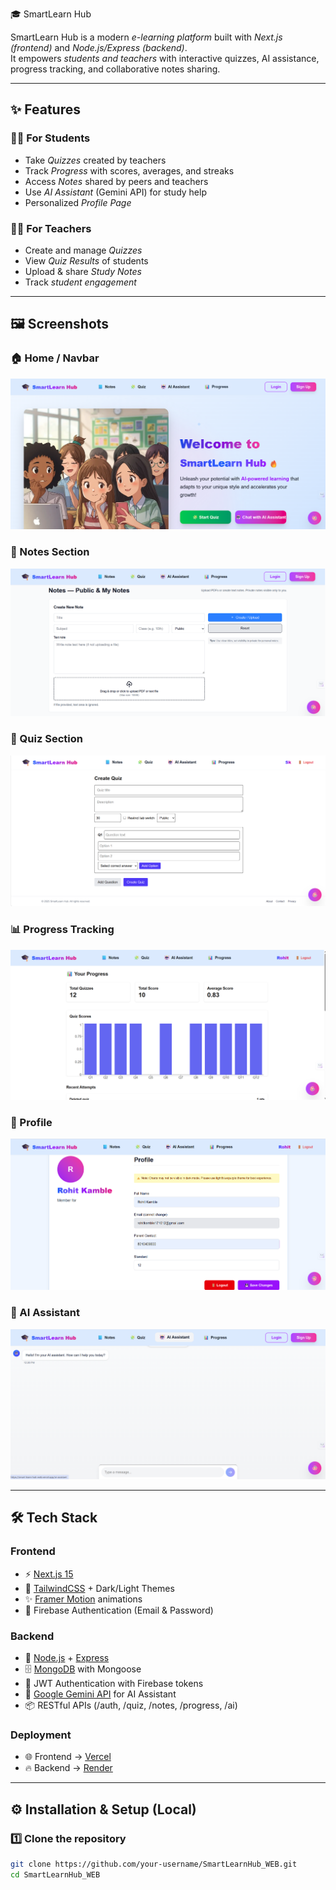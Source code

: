 🎓 SmartLearn Hub

SmartLearn Hub is a modern *e-learning platform* built with *Next.js (frontend)* and *Node.js/Express (backend)*.  
It empowers *students and teachers* with interactive quizzes, AI assistance, progress tracking, and collaborative notes sharing.

---

## ✨ Features

### 👩‍🎓 For Students
- Take *Quizzes* created by teachers  
- Track *Progress* with scores, averages, and streaks  
- Access *Notes* shared by peers and teachers  
- Use *AI Assistant* (Gemini API) for study help  
- Personalized *Profile Page*

### 👨‍🏫 For Teachers
- Create and manage *Quizzes*  
- View *Quiz Results* of students  
- Upload & share *Study Notes*  
- Track *student engagement*  

---

## 🖼 Screenshots


### 🏠 Home / Navbar
![Home Page](./assets/home.png)

### 📝 Notes Section
![Notes Page](./assets/notes.png)

### 🧩 Quiz Section
![Quiz Page](./assets/quiz.png)

### 📊 Progress Tracking
![Progress Page](./assets/progress.png)

### 👤 Profile
![Profile Page](./assets/profile.png)

### 🤖 AI Assistant
![AI Assistant](./assets/ai-assistant.png)

---

## 🛠 Tech Stack

### Frontend
- ⚡ [Next.js 15](https://nextjs.org/)  
- 🎨 [TailwindCSS](https://tailwindcss.com/) + Dark/Light Themes  
- ✨ [Framer Motion](https://www.framer.com/motion/) animations  
- 🔑 Firebase Authentication (Email & Password)  

### Backend
- 🚀 [Node.js](https://nodejs.org/) + [Express](https://expressjs.com/)  
- 🗄 [MongoDB](https://www.mongodb.com/) with Mongoose  
- 🔑 JWT Authentication with Firebase tokens  
- 🤖 [Google Gemini API](https://ai.google.dev/) for AI Assistant  
- 📦 RESTful APIs (/auth, /quiz, /notes, /progress, /ai)  

### Deployment
- 🌐 Frontend → [Vercel](https://vercel.com/)  
- 🔥 Backend → [Render](https://render.com/)  

---

## ⚙ Installation & Setup (Local)

### 1️⃣ Clone the repository
```bash
git clone https://github.com/your-username/SmartLearnHub_WEB.git
cd SmartLearnHub_WEB
